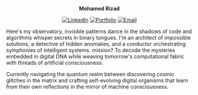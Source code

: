 <div align="center">

**Mohamed Rizad**

[![LinkedIn](https://img.shields.io/badge/LinkedIn-Connect-blue?style=flat&logo=linkedin)](https://linkedin.com/in/mohamedrizad/)
[![Portfolio](https://img.shields.io/badge/Portfolio-Visit-orange?style=flat&logo=firefox)](https://mohamedrizad.me)
[![Email](https://img.shields.io/badge/Email-Contact-red?style=flat&logo=gmail)](mailto:hello@mohamedrizad.me)

</div>
Here's my observatory, invisible patterns dance in the shadows of code and algorithms whisper secrets in binary tongues. I'm an architect of impossible solutions, a detective of hidden anomalies, and a conductor orchestrating symphonies of intelligent systems. mission? To decode the mysteries embedded in digital DNA while weaving tomorrow's computational fabric with threads of artificial consciousness.

Currently navigating the quantum realm between discovering cosmic glitches in the matrix and crafting self-evolving digital organisms that learn from their own reflections in the mirror of machine consciousness.
